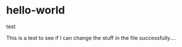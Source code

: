 # hello-world
test 


This is a test to see if I can change the stuff in the file successfully.... 

